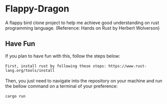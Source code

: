 # Flappy-Dragon
A flappy bird clone project to help me achieve good understanding on rust programming language. (Reference: Hands on Rust by Herbert Wolverson)

## Have Fun
If you plan to have fun with this, follow the steps below:
<br>
<br>
```First, install rust by following these steps: https://www.rust-lang.org/tools/install```
<br>
<br>
Then, you just need to navigate into the repository on your machine and run the bellow command on a terminal of your preference:
<br>
<br>
```cargo run```
